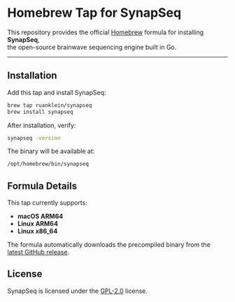 # Homebrew Tap for SynapSeq

This repository provides the official [Homebrew](https://brew.sh) formula for installing **SynapSeq**,  
the open-source brainwave sequencing engine built in Go.

---

## Installation

Add this tap and install SynapSeq:

```bash
brew tap ruanklein/synapseq
brew install synapseq
```

After installation, verify:

```bash
synapseq -version
```

The binary will be available at:

```bash
/opt/homebrew/bin/synapseq
```

## Formula Details

This tap currently supports:

- **macOS ARM64**
- **Linux ARM64**
- **Linux x86_64**

The formula automatically downloads the precompiled binary from the [latest GitHub release](https://github.com/ruanklein/synapseq/releases/latest).

## License

SynapSeq is licensed under the [GPL-2.0](https://opensource.org/licenses/GPL-2.0) license.
